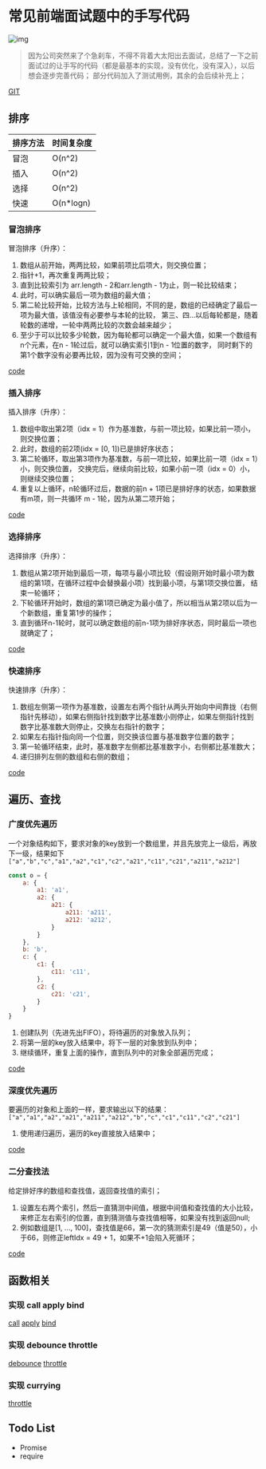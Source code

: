 # 常见前端面试题中的手写代码

![img](https://www.travis-ci.org/Joo-fanChang/hand-written-code.svg?branch=master)

> 因为公司突然来了个急刹车，不得不背着大太阳出去面试，总结了一下之前面试过的让手写的代码（都是最基本的实现，没有优化，没有深入），以后想会逐步完善代码；
> 部分代码加入了测试用例，其余的会后续补充上；

[GIT](https://github.com/Joo-fanChang/hand-written-code)

## 排序
排序方法|时间复杂度 
-------|---------
冒泡    |O(n^2)   
插入    |O(n^2)   
选择    |O(n^2)
快速    |O(n*logn)


### 冒泡排序
冒泡排序（升序）：
1. 数组从前开始，两两比较，如果前项比后项大，则交换位置；
2. 指针+1，再次重复两两比较；
3. 直到比较索引为 arr.length - 2和arr.length - 1为止，则一轮比较结束；
4. 此时，可以确实最后一项为数组的最大值；
5. 第二轮比较开始，比较方法与上轮相同，不同的是，数组的已经确定了最后一项为最大值，该值没有必要参与本轮的比较，
    第三、四...以后每轮都是，随着轮数的递增，一轮中两两比较的次数会越来越少；
6. 至少于可以比较多少轮数，因为每轮都可以确定一个最大值，如果一个数组有n个元素，在n - 1轮过后，就可以确实索引1到n - 1位置的数字，
    同时剩下的第1个数字没有必要再比较，因为没有可交换的空间；

[code](https://github.com/Joo-fanChang/hand-written-code/blob/master/src/sort/bubble.js)

### 插入排序
插入排序（升序）：
1. 数组中取出第2项（idx = 1）作为基准数，与前一项比较，如果比前一项小，则交换位置；
2. 此时，数组的前2项(idx = [0, 1])已是排好序状态；
3. 第二轮循环，取出第3项作为基准数，与前一项比较，如果比前一项（idx = 1）小，则交换位置，
	交换完后，继续向前比较，如果小前一项（idx = 0）小，则继续交换位置；
4. 重复以上循环，n轮循环过后，数据的前n + 1项已是排好序的状态，如果数据有m项，则一共循环 m - 1轮，因为从第二项开始；

[code](https://github.com/Joo-fanChang/hand-written-code/blob/master/src/sort/insert.js)

### 选择排序
选择排序（升序）：
1. 数组从第2项开始到最后一项，每项与最小项比较（假设刚开始时最小项为数组的第1项，在循环过程中会替换最小项）找到最小项，与第1项交换位置，
	结束一轮循环；
2. 下轮循环开始时，数组的第1项已确定为最小值了，所以相当从第2项以后为一个新数组，重复第1步的操作；
3. 直到循环n-1轮时，就可以确定数组的前n-1项为排好序状态，同时最后一项也就确定了；

[code](https://github.com/Joo-fanChang/hand-written-code/blob/master/src/sort/select.js)

### 快速排序
快速排序（升序）：
1. 数组左侧第一项作为基准数，设置左右两个指针从两头开始向中间靠拢（右侧指针先移动），如果右侧指针找到数字比基准数小则停止，如果左侧指针找到数字比基准数大则停止，交换左右指针的数字；
2. 如果左右指针指向同一个位置，则交换该位置与基准数字位置的数字；
3. 第一轮循环结束，此时，基准数字左侧都比基准数字小，右侧都比基准数大；
4. 递归排列左侧的数组和右侧的数组；

[code](https://github.com/Joo-fanChang/hand-written-code/blob/master/src/sort/quick.js)

## 遍历、查找

### 广度优先遍历
一个对象结构如下，要求对象的key放到一个数组里，并且先放完上一级后，再放下一级，结果如下`["a","b","c","a1","a2","c1","c2","a21","c11","c21","a211","a212"]`
```js
const o = {
	a: {
		a1: 'a1',
		a2: {
			a21: {
				a211: 'a211',
				a212: 'a212',
			}
		}
	},
	b: 'b',
	c: {
		c1: {
			c11: 'c11',
		},
		c2: {
			c21: 'c21',
		}
	}
}
```

1. 创建队列（先进先出FIFO），将待遍历的对象放入队列；
2. 将第一层的key放入结果中，将下一层的对象放到队列中；
3. 继续循环，重复上面的操作，直到队列中的对象全部遍历完成；

[code](https://github.com/Joo-fanChang/hand-written-code/blob/master/src/search/bfs.js)


### 深度优先遍历

要遍历的对象和上面的一样，要求输出以下的结果：`["a","a1","a2","a21","a211","a212","b","c","c1","c11","c2","c21"]`
1. 使用递归遍历，遍历的key直接放入结果中；

[code](https://github.com/Joo-fanChang/hand-written-code/blob/master/src/search/dfs.js)

### 二分查找法

给定排好序的数组和查找值，返回查找值的索引；
1. 设置左右两个索引，然后一直猜测中间值，根据中间值和查找值的大小比较，来修正左右索引的位置，直到猜测值与查找值相等，如果没有找到返回null;
2. 例如数组是[1, ..., 100]，查找值是66，第一次的猜测索引是49（值是50），小于66，则修正leftIdx = 49 + 1，如果不+1会陷入死循环；

[code](https://github.com/Joo-fanChang/hand-written-code/blob/master/src/search/binarySearch.js)

## 函数相关

### 实现 call apply bind

[call](https://github.com/Joo-fanChang/hand-written-code/blob/master/src/functional/call.js)
[apply](https://github.com/Joo-fanChang/hand-written-code/blob/master/src/functional/apply.js)
[bind](https://github.com/Joo-fanChang/hand-written-code/blob/master/src/functional/bind.js)

### 实现 debounce throttle

[debounce](https://github.com/Joo-fanChang/hand-written-code/blob/master/src/functional/debounce.js)
[throttle](https://github.com/Joo-fanChang/hand-written-code/blob/master/src/functional/throttle.js)

### 实现 currying

[throttle](https://github.com/Joo-fanChang/hand-written-code/blob/master/src/functional/currying.js)


## Todo List
- Promise
- require
